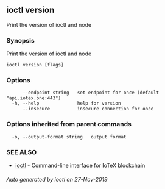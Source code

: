 ## ioctl version

Print the version of ioctl and node

### Synopsis

Print the version of ioctl and node

```
ioctl version [flags]
```

### Options

```
      --endpoint string   set endpoint for once (default "api.iotex.one:443")
  -h, --help              help for version
      --insecure          insecure connection for once
```

### Options inherited from parent commands

```
  -o, --output-format string   output format
```

### SEE ALSO

* [ioctl](../README.md)	 - Command-line interface for IoTeX blockchain

###### Auto generated by ioctl on 27-Nov-2019
